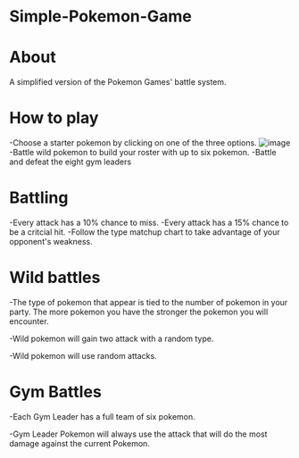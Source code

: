 # Simple-Pokemon-Game

# About
A simplified version of the Pokemon Games' battle system.

# How to play
-Choose a starter pokemon by clicking on one of the three options.
![image](assests/screenshots/starterChoice-screenshot.png)
-Battle wild pokemon to build your roster with up to six pokemon.
-Battle and defeat the eight gym leaders

# Battling
-Every attack has a 10% chance to miss.
-Every attack has a 15% chance to be a critcial hit.
-Follow the type matchup chart to take advantage of your opponent's weakness.


# Wild battles
-The type of pokemon that appear is tied to the number of pokemon in your party. The more pokemon you have the stronger the pokemon you will encounter.

-Wild pokemon will gain two attack with a random type.

-Wild pokemon will use random attacks.

# Gym Battles
-Each Gym Leader has a full team of six pokemon.

-Gym Leader Pokemon will always use the attack that will do the most damage against the current Pokemon.

